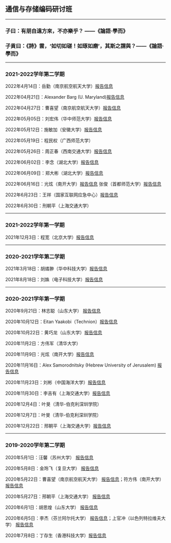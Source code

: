 ## 通信与存储编码研讨班
---------------------------------------------
### 子曰：有朋自遠方來，不亦樂乎？ ——《論語·學而》
### 子貢曰：《詩》雲，‘如切如磋！如琢如磨’，其斯之謂與？——《論語·學而》
---------------------------------------------
### 2021-2022学年第二学期

2022年4月14日：岳勤（南京航空航天大学）[报告信息](https://cst.qd.sdu.edu.cn/info/1014/2062.htm)

2022年04月21日：Alexander Barg (U. Maryland)[报告信息](https://cst.qd.sdu.edu.cn/info/1014/2083.htm)

2022年04月27日：曹喜望（南京航空航天大学）[报告信息](https://cst.qd.sdu.edu.cn/info/1014/2095.htm)

2022年05月05日：刘宏伟（华中师范大学）[报告信息](https://cst.qd.sdu.edu.cn/info/1014/2099.htm)

2022年05月12日：施敏加（安徽大学）[报告信息](https://cst.qd.sdu.edu.cn/info/1014/2127.htm)

2022年05月19日：程民权（广西师范大学）

2022年05月26日：周正春（西南交通大学）[报告信息](https://cst.qd.sdu.edu.cn/info/1014/2158.htm)

2022年06月02日：李念（湖北大学）[报告信息](https://cst.qd.sdu.edu.cn/info/1014/2159.htm)

2022年06月09日：郑大彬（湖北大学）[报告信息](https://cst.qd.sdu.edu.cn/info/1014/2186.htm)

2022年06月16日：光炫（南开大学）[报告信息](https://cst.qd.sdu.edu.cn/info/1014/2196.htm) 张俊（首都师范大学）[报告信息](https://cst.qd.sdu.edu.cn/info/1014/2197.htm)

2022年6月23日：王祥（国家互联网应急中心）[报告信息](https://cst.qd.sdu.edu.cn/info/1014/2205.htm)

2022年6月30日：刑朝平（上海交通大学）

---------------------------------------------
### 2021-2022学年第一学期

2021年12月3日：程宽（北京大学）[报告信息](https://cst.qd.sdu.edu.cn/info/1014/1786.htm)

---------------------------------------------
### 2020-2021学年第二学期

2021年3月18日：胡燏翀（华中科技大学）[报告信息](https://cst.qd.sdu.edu.cn/info/1010/2543.htm)

2021年8月18日：刘姝（电子科技大学）[报告信息](http://www.mis.sdu.edu.cn/info/1225/2992.htm)

---------------------------------------------
### 2020-2021学年第一学期

2020年9月21日：林志聪（山东大学） [报告信息](https://cst.qd.sdu.edu.cn/info/1010/2213.htm)

2020年10月12日：Eitan Yaakobi（Technion）[报告信息](https://cst.qd.sdu.edu.cn/info/1010/2263.htm)

2020年10月22日：黄巧龙（山东大学）[报告信息](https://cst.qd.sdu.edu.cn/info/1010/2305.htm)

2020年11月2日：方伟军（清华大学）

2020年11月9日：光炫（南开大学）[报告信息](https://cst.qd.sdu.edu.cn/info/1010/2354.htm)

2020年11月16日：Alex Samorodnitsky (Hebrew University of Jerusalem) [报告信息](https://cst.qd.sdu.edu.cn/info/1010/2364.htm)

2020年11月23日：刘彬（中国海洋大学）[报告信息](https://cst.qd.sdu.edu.cn/info/1010/2394.htm)

2020年11月30日：李吉有（上海交通大学）[报告信息](https://cst.qd.sdu.edu.cn/info/1010/2412.htm)

2020年12月4日：叶旻（清华-伯克利深圳学院）

2020年12月7日：叶旻（清华-伯克利深圳学院）

2020年12月22日：邢朝平（上海交通大学）[报告信息](https://cst.qd.sdu.edu.cn/info/1010/2485.htm)

---------------------------------------------
### 2019-2020学年第二学期

2020年5月1日：汪馨（苏州大学） [报告信息](https://cst.qd.sdu.edu.cn/info/1010/1825.htm)

2020年5月8日：金玲飞（复旦大学） [报告信息](https://cst.qd.sdu.edu.cn/info/1010/1826.htm)

2020年5月22日：曹喜望（南京航空航天大学） [报告信息](https://cst.qd.sdu.edu.cn/info/1010/1904.htm)；符方伟（南开大学） [报告信息](https://cst.qd.sdu.edu.cn/info/1010/1907.htm)

2020年5月27日：邢朝平（上海交通大学） [报告信息](https://cst.qd.sdu.edu.cn/info/1035/1974.htm)

2020年6月1日：胡思煌（山东大学） [报告信息](http://math.suda.edu.cn/b4/20/c10710a373792/page.htm)

2020年6月5日：李杰（芬兰阿尔托大学） [报告信息](https://cst.qd.sdu.edu.cn/info/1010/1943.htm)；上官冲（以色列特拉维夫大学） [报告信息](https://cst.qd.sdu.edu.cn/info/1010/1945.htm)

2020年7月8日：丁存生（香港科技大学）[报告信息](https://cst.qd.sdu.edu.cn/info/1035/2137.htm)
